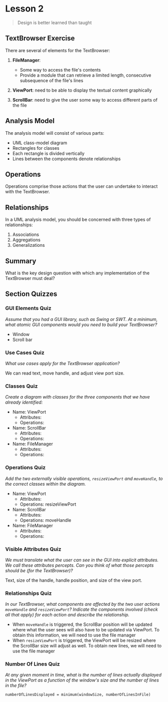 # Lesson 2

> Design is better learned than taught

## TextBrowser Exercise

There are several of elements for the TextBrowser:

1. **FileManager**:

   - Some way to access the file's contents
   - Provide a module that can retrieve a limited length, consecutive subsequence of the file's lines

2. **ViewPort**: need to be able to display the textual content graphically
3. **ScrollBar**: need to give the user some way to access different parts of the file

## Analysis Model

The analysis model will consist of various parts:

- UML class-model diagram
- Rectangles for classes
- Each rectangle is divided vertically
- Lines between the components denote relationships

## Operations

Operations comprise those actions that the user can undertake to interact with the TextBrowser.

## Relationships

In a UML analysis model, you should be concerned with three types of relationships:

1. Associations
2. Aggregations
3. Generalizations

## Summary

What is the key design question with which any implementation of the TextBrowser must deal?

## Section Quizzes

### GUI Elements Quiz

_Assume that you had a GUI library, such as Swing or SWT. At a minimum, what atomic GUI components would you need to build your TextBrowser?_

- Window
- Scroll bar

### Use Cases Quiz

_What use cases apply for the TextBrowser application?_

We can read text, move handle, and adjust view port size.

### Classes Quiz

_Create a diagram with classes for the three components that we have already identified:_

- Name: ViewPort
  - Attributes:
  - Operations:
- Name: ScrollBar
  - Attributes:
  - Operations:
- Name: FileManager
  - Attributes:
  - Operations:

### Operations Quiz

_Add the two externally visible operations, `resizeViewPort` and `moveHandle`, to the correct classes within the diagram._

- Name: ViewPort
  - Attributes:
  - Operations: resizeViewPort
- Name: ScrollBar
  - Attributes:
  - Operations: moveHandle
- Name: FileManager
  - Attributes:
  - Operations:

### Visible Attributes Quiz

_We must translate what the user can see in the GUI into explicit attributes. We call these attributes percepts. Can you think of what those percepts should be (for the TextBrowser)?_

Text, size of the handle, handle position, and size of the view port.

### Relationships Quiz

_In our TextBrowser, what components are affected by the two user actions `moveHandle` and `resizeViewPort`? Indicate the components involved (check all that apply) for each action and describe the relationship._

- When `moveHandle` is triggered, the ScrollBar position will be updated where what the user sees will also have to be updated via ViewPort. To obtain this information, we will need to use the file manager
- When `resizeViewPort` is triggered, the ViewPort will be resized where the ScrollBar size will adjust as well. To obtain new lines, we will need to use the file manager

### Number Of Lines Quiz

_At any given moment in time, what is the number of lines actually displayed in the ViewPort as a function of the window's size and the number of lines in the file?_

`numberOfLinesDisplayed = minimum(windowSize, numberOfLinesInFile)`
